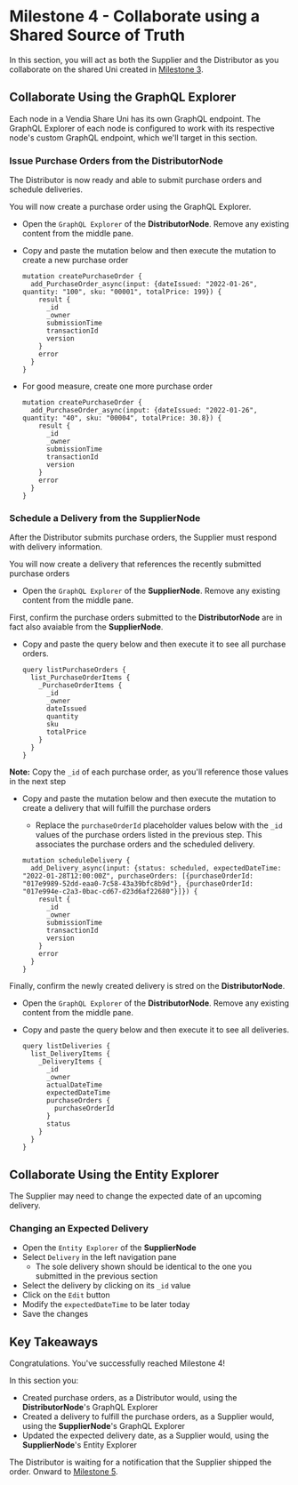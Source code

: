 # Milestone 4 - Collaborate using a Shared Source of Truth
In this section, you will act as both the Supplier and the Distributor as you collaborate on the shared Uni created in [Milestone 3](README-Milestone3.md).

## Collaborate Using the GraphQL Explorer
Each node in a Vendia Share Uni has its own GraphQL endpoint.  The GraphQL Explorer of each node is configured to work with its respective node's custom GraphQL endpoint, which we'll target in this section.

### Issue Purchase Orders from the DistributorNode
The Distributor is now ready and able to submit purchase orders and schedule deliveries.

You will now create a purchase order using the GraphQL Explorer.

* Open the `GraphQL Explorer` of the **DistributorNode**. Remove any existing content from the middle pane.
* Copy and paste the mutation below and then execute the mutation to create a new purchase order

  ```
  mutation createPurchaseOrder {
    add_PurchaseOrder_async(input: {dateIssued: "2022-01-26", quantity: "100", sku: "00001", totalPrice: 199}) {
      result {
        _id
        _owner
        submissionTime
        transactionId
        version
      }
      error
    }
  }
  ```

* For good measure, create one more purchase order

  ```
  mutation createPurchaseOrder {
    add_PurchaseOrder_async(input: {dateIssued: "2022-01-26", quantity: "40", sku: "00004", totalPrice: 30.8}) {
      result {
        _id
        _owner
        submissionTime
        transactionId
        version
      }
      error
    }
  }
  ```

### Schedule a Delivery from the SupplierNode
After the Distributor submits purchase orders, the Supplier must respond with delivery information.

You will now create a delivery that references the recently submitted purchase orders

* Open the `GraphQL Explorer` of the **SupplierNode**. Remove any existing content from the middle pane.

First, confirm the purchase orders submitted to the **DistributorNode** are in fact also avaiable from the **SupplierNode**.  

* Copy and paste the query below and then execute it to see all purchase orders.
 
  ```
  query listPurchaseOrders {
    list_PurchaseOrderItems {
      _PurchaseOrderItems {
        _id
        _owner
        dateIssued
        quantity
        sku
        totalPrice
      }
    }
  }
  ```

**Note:** Copy the `_id` of each purchase order, as you'll reference those values in the next step

* Copy and paste the mutation below and then execute the mutation to create a delivery that will fulfill the purchase orders
    * Replace the `purchaseOrderId` placeholder values below with the `_id` values of the purchase orders listed in the previous step.  This associates the purchase orders and the scheduled delivery.

  ```
  mutation scheduleDelivery {
    add_Delivery_async(input: {status: scheduled, expectedDateTime: "2022-01-28T12:00:00Z", purchaseOrders: [{purchaseOrderId: "017e9989-52dd-eaa0-7c58-43a39bfc8b9d"}, {purchaseOrderId: "017e994e-c2a3-0bac-cd67-d23d6af22680"}]}) {
      result {
        _id
        _owner
        submissionTime
        transactionId
        version
      }
      error
    }
  }
  ```
  
Finally, confirm the newly created delivery is stred on the **DistributorNode**.  

* Open the `GraphQL Explorer` of the **DistributorNode**.  Remove any existing content from the middle pane.
* Copy and paste the query below and then execute it to see all deliveries.
  
  ```
  query listDeliveries {
    list_DeliveryItems {
      _DeliveryItems {
        _id
        _owner
        actualDateTime
        expectedDateTime
        purchaseOrders {
          purchaseOrderId
        }
        status
      }
    }
  }
  ```

## Collaborate Using the Entity Explorer
The Supplier may need to change the expected date of an upcoming delivery.

### Changing an Expected Delivery
* Open the `Entity Explorer` of the **SupplierNode**
* Select `Delivery` in the left navigation pane
    * The sole delivery shown should be identical to the one you submitted in the previous section
* Select the delivery by clicking on its `_id` value
* Click on the `Edit` button
* Modify the `expectedDateTime` to be later today
* Save the changes

## Key Takeaways
Congratulations.  You've successfully reached Milestone 4!

In this section you:

* Created purchase orders, as a Distributor would, using the **DistributorNode**'s GraphQL Explorer
* Created a delivery to fulfill the purchase orders, as a Supplier would, using the **SupplierNode**'s GraphQL Explorer
* Updated the expected delivery date, as a Supplier would, using the **SupplierNode**'s Entity Explorer

The Distributor is waiting for a notification that the Supplier shipped the order. Onward to [Milestone 5](README-Milestone5.md).

